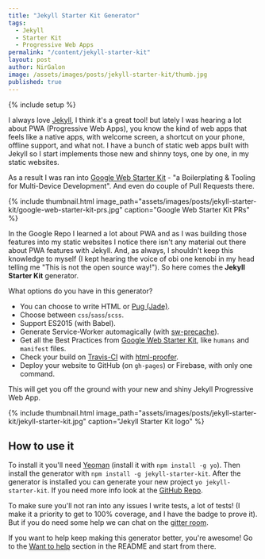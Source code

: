 ```yaml
---
title: "Jekyll Starter Kit Generator"
tags:
  - Jekyll
  - Starter Kit
  - Progressive Web Apps
permalink: "/content/jekyll-starter-kit"
layout: post
author: NirGalon
image: /assets/images/posts/jekyll-starter-kit/thumb.jpg
published: true
---
```


{% include setup %}

I always love [Jekyll](jekyllrb.com), I think it's a great tool! but lately I was hearing a lot about PWA (Progressive Web Apps), you know the kind of web apps that feels like a native apps, with welcome screen, a shortcut on your phone, offline support, and what not. I have a bunch of static web apps built with Jekyll so I start implements those new and shinny toys, one by one, in my static websites.

As a result I was ran into [Google Web Starter Kit](https://github.com/google/web-starter-kit) - "a Boilerplating & Tooling for Multi-Device Development". And even do couple of Pull Requests there.

{% include thumbnail.html image_path="assets/images/posts/jekyll-starter-kit/google-web-starter-kit-prs.jpg" caption="Google Web Starter Kit PRs" %}

In the Google Repo I learned a lot about PWA and as I was building those features into my static websites I notice there isn't any material out there about PWA features with Jekyll. And, as always, I shouldn't keep this knowledge to myself (I kept hearing the voice of obi one kenobi in my head telling me "This is not the open source way!"). So here comes the **Jekyll Starter Kit** generator.

<!-- more -->

What options do you have in this generator?
  * You can choose to write HTML or [Pug (Jade)](https://github.com/pugjs/pug).
  * Choose between `css`/`sass`/`scss`.
  * Support ES2015 (with Babel).
  * Generate Service-Worker automagically (with [sw-precache](https://github.com/GoogleChrome/sw-precache)).
  * Get all the Best Practices from [Google Web Starter Kit](https://github.com/google/web-starter-kit), like `humans` and `manifest` files.
  * Check your build on [Travis-CI](https://travis-ci.org/) with [html-proofer](https://github.com/gjtorikian/html-proofer).
  * Deploy your website to GitHub (on `gh-pages`) or Firebase, with only one command.

This will get you off the ground with your new and shiny Jekyll Progressive Web App.

{% include thumbnail.html image_path="assets/images/posts/jekyll-starter-kit/jekyll-starter-kit.jpg" caption="Jekyll Starter Kit logo" %}

## How to use it

To install it you'll need [Yeoman](http://yeoman.io/) (install it with `npm install -g yo`). Then install the generator with `npm install -g jekyll-starter-kit`. After the generator is installed you can generate your new project `yo jekyll-starter-kit`.
If you need more info look at the [GitHub Repo](https://github.com/nirgn975/jekyll-starter-kit).

To make sure you'll not ran into any issues I write tests, a lot of tests! (I make it a priority to get to 100% coverage, and I have the badge to prove it). But if you do need some help we can chat on the [gitter room](https://gitter.im/jekyll_starter_kit/Lobby).

If you want to help keep making this generator better, you're awesome! Go to the [Want to help](https://github.com/nirgn975/jekyll-starter-kit#want-to-help) section in the README and start from there.
